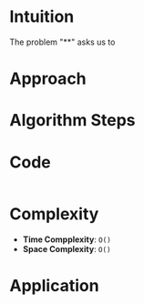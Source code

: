 # Intuition

The problem "**" asks us to

# Approach

# Algorithm Steps

# Code

```python
```

# Complexity

- **Time Compplexity**: `O()`
- **Space Complexity**: `O()`

# Application

